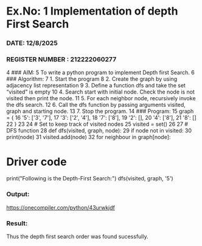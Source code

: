 # Ex.No: 1 Implementation of depth First Search
### DATE: 12/8/2025 
### REGISTER NUMBER : 212222060277
4	### AIM:
5	To write a python program to implement Depth first Search.
6	 	### Algorithm:
7	1. Start the program
8	2. Create the graph by using adjacency list representation
9	3. Define a function dfs and take the set “visited” is empty
10	4. Search start with initial node. Check the node is not visited then print the node.
11	5. For each neighbor node, recursively invoke the dfs search.
12	6. Call the dfs function by passing arguments visited, graph and starting node.
13	7. Stop the program.
14	 	### Program:
15	graph = {
16	'5': ['3', '7'],
17	'3': ['2', '4'],
18	'7': ['8'],
19	'2': [],
20	'4': ['8'],
21	'8': []
22	}
23
24	# Set to keep track of visited nodes
25	visited = set() 26
27	 	# DFS function
28	def dfs(visited, graph, node):
29	if node not in visited:
30	print(node)
31	visited.add(node)
32	for neighbour in graph[node]:
# Driver code
print("Following is the Depth-First Search:") dfs(visited, graph, '5')

### Output:
https://onecompiler.com/python/43urwkjdf

### Result:
Thus the depth first search order was found sucessfully.

